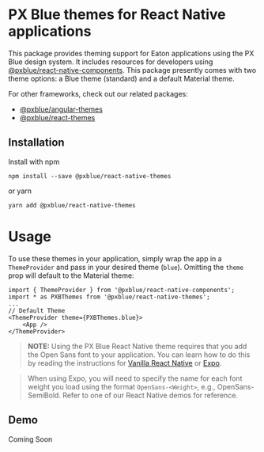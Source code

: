 # PX Blue themes for React Native applications
This package provides theming support for Eaton applications using the PX Blue design system. It includes resources for developers using [@pxblue/react-native-components](https://www.npmjs.com/package/@pxblue/react-native-components). This package presently comes with two theme options: a Blue theme (standard) and a default Material theme.

For other frameworks, check out our related packages:
* [@pxblue/angular-themes](https://www.npmjs.com/package/@pxblue/angular-themes)
* [@pxblue/react-themes](https://www.npmjs.com/package/@pxblue/react-themes)

## Installation
Install with npm
```
npm install --save @pxblue/react-native-themes
```
or yarn
```
yarn add @pxblue/react-native-themes
```

# Usage
To use these themes in your application, simply wrap the app in a `ThemeProvider` and pass in your desired theme (`blue`). Omitting the `theme` prop will default to the Material theme:
```
import { ThemeProvider } from '@pxblue/react-native-components';
import * as PXBThemes from '@pxblue/react-native-themes';
...
// Default Theme
<ThemeProvider theme={PXBThemes.blue}>
    <App />
</ThemeProvider>
```

> **NOTE:** Using the PX Blue React Native theme requires that you add the Open Sans font to your application. You can learn how to do this by reading the instructions for [Vanilla React Native](https://medium.com/react-native-training/react-native-custom-fonts-ccc9aacf9e5e) or [Expo](https://docs.expo.io/versions/latest/guides/using-custom-fonts/).

> When using Expo, you will need to specify the name for each font weight you load using the format `OpenSans-<Weight>`, e.g., OpenSans-SemiBold. Refer to one of our React Native demos for reference.

## Demo
Coming Soon
